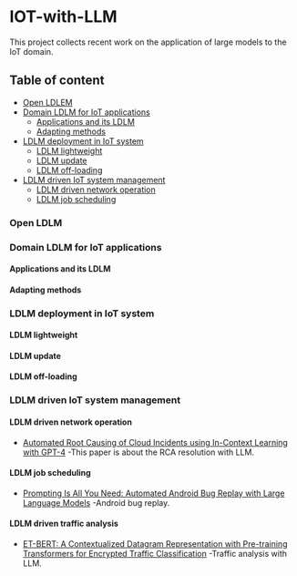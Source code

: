 # IOT-with-LLM
This project collects recent work on the application of large models to the IoT domain.

## Table of content
* [Open LDLEM](#Open-LDLM)
* [Domain LDLM for IoT applications](#Domain-LDLM-for-IoT-applications)
  * [Applications and its LDLM](#Applications-and-its-LDLM)
  * [Adapting methods](#Adapting-methods)
* [LDLM deployment in IoT system](#LDLM-deployment-in-IoT-system)
  * [LDLM lightweight](#LDLM-lightweight)
  * [LDLM update](#LDLM-update)
  * [LDLM off-loading](#LDLM-off--loading)
* [LDLM driven IoT system management](#LDLM-driven-IoT-system-management)
  * [LDLM driven network operation](#LDLM-driven-network-operation)
  * [LDLM job scheduling](#LDLM-job-scheduling)

### Open LDLM

### Domain LDLM for IoT applications
#### Applications and its LDLM
#### Adapting methods

### LDLM deployment in IoT system
#### LDLM lightweight
#### LDLM update
#### LDLM off-loading

### LDLM driven IoT system management
#### LDLM driven network operation
* [Automated Root Causing of Cloud Incidents using In-Context Learning with GPT-4](https://arxiv.org/pdf/2401.13810) -This paper is about the RCA resolution with LLM.
#### LDLM job scheduling
* [Prompting Is All You Need: Automated Android Bug Replay with Large Language Models](https://dl.acm.org/doi/pdf/10.1145/3597503.3608137) -Android bug replay.
#### LDLM driven traffic analysis
* [ET-BERT: A Contextualized Datagram Representation with Pre-training Transformers for Encrypted Traffic Classification](https://dl.acm.org/doi/pdf/10.1145/3627703.3629553) -Traffic analysis with LLM.


